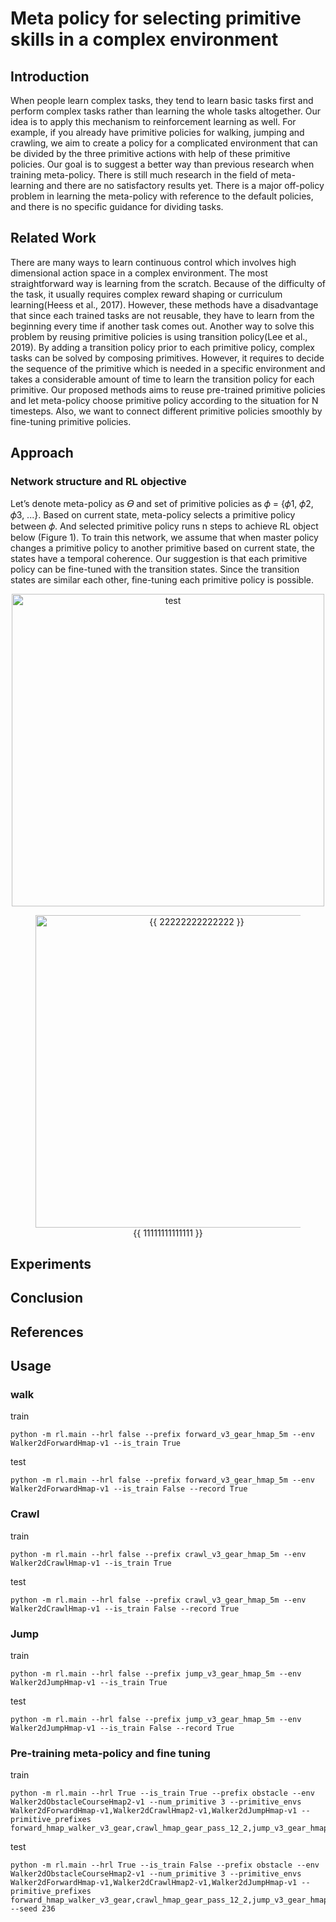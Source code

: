 # Meta policy for selecting primitive skills in a complex environment
## Introduction
When people learn complex tasks, they tend to learn basic tasks first and perform complex tasks rather than learning the whole tasks altogether. Our idea is to apply this mechanism to reinforcement learning as well. For example, if you already have primitive policies for walking, jumping and crawling, we aim to create a policy for a complicated environment that can be divided by the three primitive actions with help of these primitive policies.
Our goal is to suggest a better way than previous research when training meta-policy. There is still much research in the field of meta-learning and there are no satisfactory results yet. There is a major off-policy problem in learning the meta-policy with reference to the default policies, and there is no specific guidance for dividing tasks.

## Related Work
There are many ways to learn continuous control which involves high dimensional action space in a complex environment. The most straightforward way is learning from the scratch. Because of the difficulty of the task, it usually requires complex reward shaping or curriculum learning(Heess et al., 2017). However, these methods have a disadvantage that since each trained tasks are not reusable, they have to learn from the beginning every time if another task comes out.
Another way to solve this problem by reusing primitive policies is using transition policy(Lee et al., 2019). By adding a transition policy prior to each primitive policy, complex tasks can be solved by composing primitives. However, it requires to decide the sequence of the primitive which is needed in a specific environment and takes a considerable amount of time to learn the transition policy for each primitive.
Our proposed methods aims to reuse pre-trained primitive policies and let meta-policy choose primitive policy according to the situation for N timesteps. Also, we want to connect different primitive policies smoothly by fine-tuning primitive policies.

## Approach
### Network structure and RL objective
Let’s denote meta-policy as 𝛳 and set of primitive policies as 𝜙 = {𝜙1, 𝜙2, 𝜙3, ...}. Based on current state, meta-policy selects a primitive policy between 𝜙. And selected primitive policy runs n steps to achieve RL object below (Figure 1). To train this network, we assume that when master policy changes a primitive policy to another primitive based on current state, the states have a temporal coherence. Our suggestion is that each primitive policy can be fine-tuned with the transition states. Since the transition states are similar each other, fine-tuning each primitive policy is possible. 
<p align="center">
  <img src="https://github.com/shashacks/master-robot/blob/master/images/equation.png" width="500" alt="test">
</p>

<figure class="image" align="center">
  <img src="https://github.com/shashacks/master-robot/blob/master/images/equation.png" width="500" alt="{{ 22222222222222 }}">
  <figcaption>{{ 11111111111111 }}</figcaption>
</figure>

## Experiments
## Conclusion
## References

## Usage
### walk
train
```
python -m rl.main --hrl false --prefix forward_v3_gear_hmap_5m --env Walker2dForwardHmap-v1 --is_train True
```
test
```
python -m rl.main --hrl false --prefix forward_v3_gear_hmap_5m --env Walker2dForwardHmap-v1 --is_train False --record True
```

### Crawl
train
```
python -m rl.main --hrl false --prefix crawl_v3_gear_hmap_5m --env Walker2dCrawlHmap-v1 --is_train True
```
test
```
python -m rl.main --hrl false --prefix crawl_v3_gear_hmap_5m --env Walker2dCrawlHmap-v1 --is_train False --record True
```

### Jump
train
```
python -m rl.main --hrl false --prefix jump_v3_gear_hmap_5m --env Walker2dJumpHmap-v1 --is_train True
```
test
```
python -m rl.main --hrl false --prefix jump_v3_gear_hmap_5m --env Walker2dJumpHmap-v1 --is_train False --record True
```

### Pre-training meta-policy and fine tuning
train
```
python -m rl.main --hrl True --is_train True --prefix obstacle --env Walker2dObstacleCourseHmap2-v1 --num_primitive 3 --primitive_envs Walker2dForwardHmap-v1,Walker2dCrawlHmap2-v1,Walker2dJumpHmap-v1 --primitive_prefixes forward_hmap_walker_v3_gear,crawl_hmap_gear_pass_12_2,jump_v3_gear_hmap_5m
```
test
```
python -m rl.main --hrl True --is_train False --prefix obstacle --env Walker2dObstacleCourseHmap2-v1 --num_primitive 3 --primitive_envs Walker2dForwardHmap-v1,Walker2dCrawlHmap2-v1,Walker2dJumpHmap-v1 --primitive_prefixes forward_hmap_walker_v3_gear,crawl_hmap_gear_pass_12_2,jump_v3_gear_hmap_5m --seed 236
```
